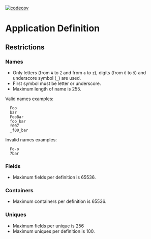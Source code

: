 [![codecov](https://codecov.io/gh/voedger/voedger/appdef/branch/main/graph/badge.svg?token=u6VrbqKtnn)](https://codecov.io/gh/voedger/voedger/appdef)

# Application Definition

## Restrictions

### Names
- Only letters (from `A` to `Z` and from `a` to `z`), digits (from `0` to `9`) and underscore symbol (`_`) are used.
- First symbol must be letter or underscore.
- Maximum length of name is 255.

Valid names examples:
```
  Foo
  bar
  FooBar
  foo_bar
  f007
  _f00_bar
```

Invalid names examples:
```
  Fo-o
  7bar
```

### Fields
- Maximum fields per definition is 65536.

### Containers
- Maximum containers per definition is 65536.

### Uniques
- Maximum fields per unique is 256
- Maximum uniques per definition is 100.

